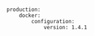 <!-- layout:code post: getting-started-with-manifest-files_example-1:-specifying-a -->

```

production:
    docker:
        configuration:
            version: 1.4.1

```
